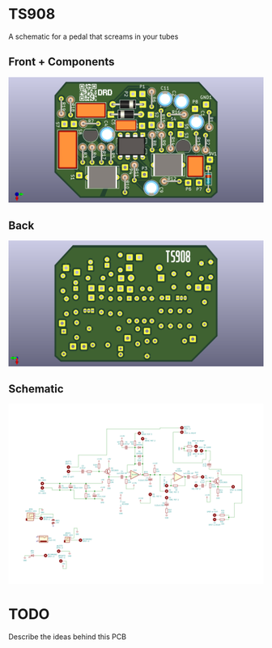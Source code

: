 # TS908
A schematic for a pedal that screams in your tubes

## Front + Components
![front](https://raw.githubusercontent.com/Dr-Dd/TS908/main/ts908-front.png)

## Back
![back](https://raw.githubusercontent.com/Dr-Dd/TS908/main/ts908-back.png)

## Schematic
![schematic](https://raw.githubusercontent.com/Dr-Dd/TS908/main/ts908.png)

# TODO
Describe the ideas behind this PCB
